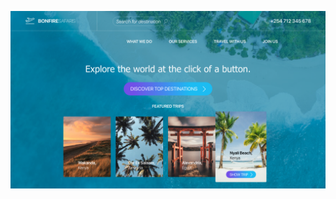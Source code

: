 ![Travel Agency Concept](https://github.com/cherucole/Travel-Agency-Design-Concept/blob/master/img/mockup.png?raw=true)
